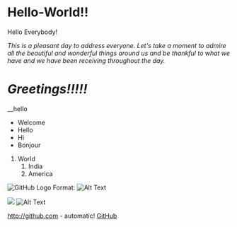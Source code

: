 # Hello-World!!


Hello Everybody!

*This is a pleasant day to address everyone. Let's take a moment to admire all the beautiful and wonderful things around us and be thankful to what we have and we have been receiving throughout the day.*

# *Greetings!!!!!*

__hello

* Welcome
* Hello
* Hi
* Bonjour

1. World
   1. India
   1. America

![GitHub Logo](/images/logo.png)
Format: ![Alt Text](url) 

![](/downloads/apple.jpeg)
![Alt Text](https://image.freepik.com/free-icon/apple-logo_318-40184.jpg)
 
 http://github.com - automatic!
[GitHub](http://github.com)
